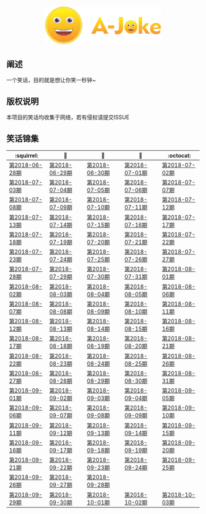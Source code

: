 <h1 align=center>
<img src="logo/1024 Logotype.png" width=60%>
</h1>

## 阐述
 一个笑话，目的就是想让你笑一秒钟~

## 版权说明
本项目的笑话均收集于网络，若有侵权请提交ISSUE

## 笑话锦集
| :squirrel: | :jack_o_lantern: | :beer: | :fish_cake: | :octocat:
| ------- | ----- | ------------ | ------ | --------- |
| [第2018-06-28期](/joke/2018/06/28.md) | [第2018-06-29期](/joke/2018/06/29.md) | [第2018-06-30期](/joke/2018/06/30.md) | [第2018-07-01期](/joke/2018/07/01.md) | [第2018-07-02期](/joke/2018/07/02.md) 
| [第2018-07-03期](/joke/2018/07/03.md) | [第2018-07-04期](/joke/2018/07/04.md) | [第2018-07-05期](/joke/2018/07/05.md) | [第2018-07-06期](/joke/2018/07/06.md) | [第2018-07-07期](/joke/2018/07/07.md) 
| [第2018-07-08期](/joke/2018/07/08.md) | [第2018-07-09期](/joke/2018/07/09.md) | [第2018-07-10期](/joke/2018/07/10.md) | [第2018-07-11期](/joke/2018/07/11.md) | [第2018-07-12期](/joke/2018/07/12.md) 
| [第2018-07-13期](/joke/2018/07/13.md) | [第2018-07-14期](/joke/2018/07/14.md) | [第2018-07-15期](/joke/2018/07/15.md) | [第2018-07-16期](/joke/2018/07/16.md) | [第2018-07-17期](/joke/2018/07/17.md) 
| [第2018-07-18期](/joke/2018/07/18.md) | [第2018-07-19期](/joke/2018/07/19.md) | [第2018-07-20期](/joke/2018/07/20.md) | [第2018-07-21期](/joke/2018/07/21.md) | [第2018-07-22期](/joke/2018/07/22.md) 
| [第2018-07-23期](/joke/2018/07/23.md) | [第2018-07-24期](/joke/2018/07/24.md) | [第2018-07-25期](/joke/2018/07/25.md) | [第2018-07-26期](/joke/2018/07/26.md) | [第2018-07-27期](/joke/2018/07/27.md) 
| [第2018-07-28期](/joke/2018/07/28.md) | [第2018-07-29期](/joke/2018/07/29.md) | [第2018-07-30期](/joke/2018/07/30.md) | [第2018-07-31期](/joke/2018/07/31.md) | [第2018-08-01期](/joke/2018/08/01.md) 
| [第2018-08-02期](/joke/2018/08/02.md) | [第2018-08-03期](/joke/2018/08/03.md) | [第2018-08-04期](/joke/2018/08/04.md) | [第2018-08-05期](/joke/2018/08/05.md) | [第2018-08-06期](/joke/2018/08/06.md) 
| [第2018-08-07期](/joke/2018/08/07.md) | [第2018-08-08期](/joke/2018/08/08.md) | [第2018-08-09期](/joke/2018/08/09.md) | [第2018-08-10期](/joke/2018/08/10.md) | [第2018-08-11期](/joke/2018/08/11.md) 
| [第2018-08-12期](/joke/2018/08/12.md) | [第2018-08-13期](/joke/2018/08/13.md) | [第2018-08-14期](/joke/2018/08/14.md) | [第2018-08-15期](/joke/2018/08/15.md) | [第2018-08-16期](/joke/2018/08/16.md) 
| [第2018-08-17期](/joke/2018/08/17.md) | [第2018-08-18期](/joke/2018/08/18.md) | [第2018-08-19期](/joke/2018/08/19.md) | [第2018-08-20期](/joke/2018/08/20.md) | [第2018-08-21期](/joke/2018/08/21.md) 
| [第2018-08-22期](/joke/2018/08/22.md) | [第2018-08-23期](/joke/2018/08/23.md) | [第2018-08-24期](/joke/2018/08/24.md) | [第2018-08-25期](/joke/2018/08/25.md) | [第2018-08-26期](/joke/2018/08/26.md) 
| [第2018-08-27期](/joke/2018/08/27.md) | [第2018-08-28期](/joke/2018/08/28.md) | [第2018-08-29期](/joke/2018/08/29.md) | [第2018-08-30期](/joke/2018/08/30.md) | [第2018-08-31期](/joke/2018/08/31.md) 
| [第2018-09-01期](/joke/2018/09/01.md) | [第2018-09-02期](/joke/2018/09/02.md) | [第2018-09-03期](/joke/2018/09/03.md) | [第2018-09-04期](/joke/2018/09/04.md) | [第2018-09-05期](/joke/2018/09/05.md)
| [第2018-09-06期](/joke/2018/09/06.md) | [第2018-09-07期](/joke/2018/09/07.md) | [第2018-09-08期](/joke/2018/09/08.md) | [第2018-09-09期](/joke/2018/09/09.md) | [第2018-09-10期](/joke/2018/09/10.md)
| [第2018-09-11期](/joke/2018/09/11.md) | [第2018-09-12期](/joke/2018/09/12.md) | [第2018-09-13期](/joke/2018/09/13.md) | [第2018-09-14期](/joke/2018/09/14.md) | [第2018-09-15期](/joke/2018/09/15.md)
| [第2018-09-16期](/joke/2018/09/16.md) | [第2018-09-17期](/joke/2018/09/17.md) | [第2018-09-18期](/joke/2018/09/18.md) | [第2018-09-19期](/joke/2018/09/19.md) | [第2018-09-20期](/joke/2018/09/20.md)
| [第2018-09-21期](/joke/2018/09/21.md) | [第2018-09-22期](/joke/2018/09/22.md) | [第2018-09-23期](/joke/2018/09/23.md) | [第2018-09-24期](/joke/2018/09/24.md) | [第2018-09-25期](/joke/2018/09/25.md) 
| [第2018-09-26期](/joke/2018/09/26.md) | [第2018-09-27期](/joke/2018/09/27.md) | [第2018-09-28期](/joke/2018/09/28.md)
| [第2018-09-29期](/joke/2018/09/29.md) | [第2018-09-30期](/joke/2018/09/30.md) | [第2018-10-01期](/joke/2018/10/01.md) | [第2018-10-02期](/joke/2018/10/02.md) | [第2018-10-03期](/joke/2018/10/03.md) | [第2018-10-04期](/joke/2018/10/04.md) | [第2018-10-05期](/joke/2018/10/05.md) | [第2018-10-06期](/joke/2018/10/06.md) | [第2018-10-07期](/joke/2018/10/07.md) | [第2018-10-08期](/joke/2018/10/08.md) | [第2018-10-09期](/joke/2018/10/09.md) | [第2018-10-10期](/joke/2018/10/10.md) | [第2018-10-11期](/joke/2018/10/11.md) | [第2018-10-12期](/joke/2018/10/12.md) | [第2018-10-13期](/joke/2018/10/13.md) | [第2018-10-14期](/joke/2018/10/14.md) | [第2018-10-15期](/joke/2018/10/15.md) | [第2018-10-16期](/joke/2018/10/16.md) | [第2018-10-17期](/joke/2018/10/17.md) | [第2018-10-18期](/joke/2018/10/18.md) | [第2018-10-19期](/joke/2018/10/19.md) | [第2018-10-20期](/joke/2018/10/20.md) | [第2018-10-21期](/joke/2018/10/21.md) | [第2018-10-22期](/joke/2018/10/22.md) | [第2018-10-23期](/joke/2018/10/23.md) | [第2018-10-24期](/joke/2018/10/24.md) | [第2018-10-25期](/joke/2018/10/25.md) | [第2018-10-26期](/joke/2018/10/26.md) | [第2018-10-27期](/joke/2018/10/27.md) | [第2018-10-28期](/joke/2018/10/28.md) | [第2018-10-29期](/joke/2018/10/29.md) | [第2018-10-30期](/joke/2018/10/30.md) | [第2018-10-31期](/joke/2018/10/31.md) | [第2018-11-01期](/joke/2018/11/01.md) | [第2018-11-02期](/joke/2018/11/02.md) 